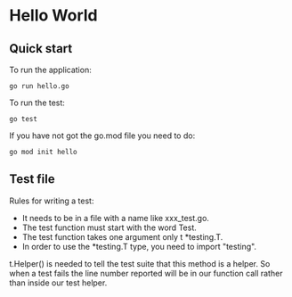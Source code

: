 # Hello World

## Quick start
To run the application:
```console
go run hello.go
```
To run the test:
```console
go test
```
If you have not got the go.mod file you need to do:
```console
go mod init hello
```
## Test file
Rules for writing a test:
- It needs to be in a file with a name like xxx_test.go.
- The test function must start with the word Test.
- The test function takes one argument only t *testing.T.
- In order to use the *testing.T type, you need to import "testing".

t.Helper() is needed to tell the test suite that this method is a helper. So when a test fails the line number reported will be in our function call rather than inside our test helper. 

